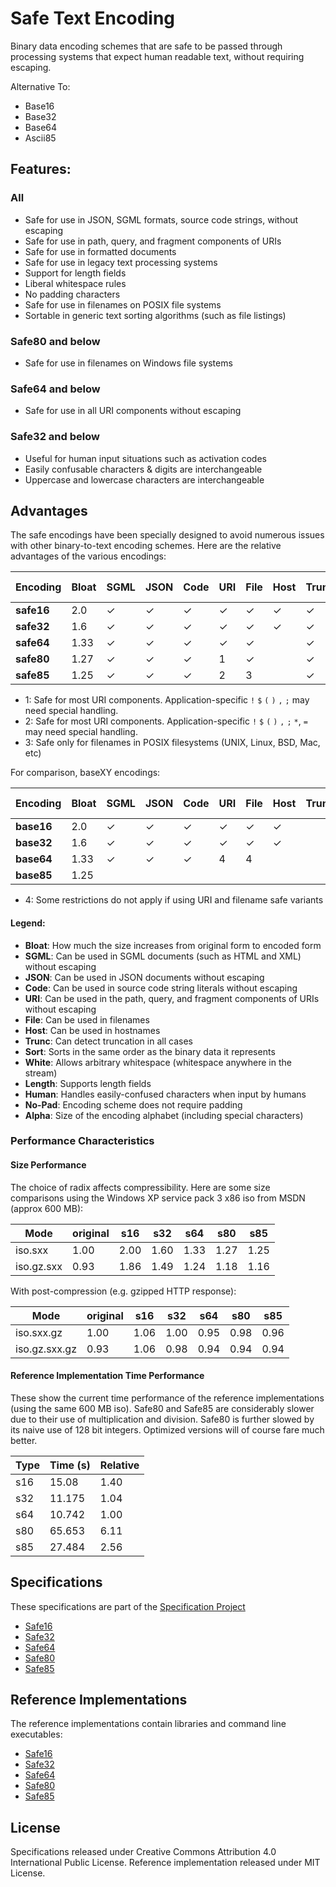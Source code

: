 Safe Text Encoding
==================

Binary data encoding schemes that are safe to be passed through processing systems that expect human readable text, without requiring escaping.

Alternative To:

* Base16
* Base32
* Base64
* Ascii85



Features:
---------

### All

 * Safe for use in JSON, SGML formats, source code strings, without escaping
 * Safe for use in path, query, and fragment components of URIs
 * Safe for use in formatted documents
 * Safe for use in legacy text processing systems
 * Support for length fields
 * Liberal whitespace rules
 * No padding characters
 * Safe for use in filenames on POSIX file systems
 * Sortable in generic text sorting algorithms (such as file listings)

### Safe80 and below

 * Safe for use in filenames on Windows file systems

### Safe64 and below

 * Safe for use in all URI components without escaping

### Safe32 and below

 * Useful for human input situations such as activation codes
 * Easily confusable characters & digits are interchangeable
 * Uppercase and lowercase characters are interchangeable



Advantages
----------

The safe encodings have been specially designed to avoid numerous issues with other binary-to-text encoding schemes. Here are the relative advantages of the various encodings:

| Encoding   | Bloat | SGML | JSON | Code | URI | File | Host | Trunc | Sort | White | Length | Human | No-Pad | Alpha |
| ---------- | ----- | ---- | ---- | ---- | --- | ---- | ---- | ----- | ---- | ----- | ------ | ----- | ------ | ----- |
| **safe16** |  2.0  |   ✓  |   ✓  |   ✓  |  ✓  |   ✓  |   ✓  |   ✓   |   ✓  |   ✓   |    ✓   |   ✓   |    ✓   |   16  |
| **safe32** |  1.6  |   ✓  |   ✓  |   ✓  |  ✓  |   ✓  |   ✓  |   ✓   |   ✓  |   ✓   |    ✓   |   ✓   |    ✓   |   32  |
| **safe64** |  1.33 |   ✓  |   ✓  |   ✓  |  ✓  |   ✓  |      |   ✓   |   ✓  |   ✓   |    ✓   |       |    ✓   |   64  |
| **safe80** |  1.27 |   ✓  |   ✓  |   ✓  |  1  |   ✓  |      |   ✓   |   ✓  |   ✓   |    ✓   |       |    ✓   |   80  |
| **safe85** |  1.25 |   ✓  |   ✓  |   ✓  |  2  |   3  |      |   ✓   |   ✓  |   ✓   |    ✓   |       |    ✓   |   85  |

* 1: Safe for most URI components. Application-specific `!` `$` `(` `)` `,` `;` may need special handling.
* 2: Safe for most URI components. Application-specific `!` `$` `(` `)` `,` `;` `*`, `=` may need special handling.
* 3: Safe only for filenames in POSIX filesystems (UNIX, Linux, BSD, Mac, etc)

For comparison, baseXY encodings:

| Encoding   | Bloat | SGML | JSON | Code | URI | File | Host | Trunc | Sort | White | Length | Human | No-Pad | Alpha |
| ---------- | ----- | ---- | ---- | ---- | --- | ---- | ---- | ----- | ---- | ----- | ------ | ----- | ------ | ----- |
| **base16** |  2.0  |   ✓  |   ✓  |   ✓  |  ✓  |   ✓  |   ✓  |       |   ✓  |       |        |       |    ✓   |   16  |
| **base32** |  1.6  |   ✓  |   ✓  |   ✓  |  ✓  |   ✓  |   ✓  |       |      |       |        |       |        |   33  |
| **base64** |  1.33 |   ✓  |   ✓  |   ✓  |  4  |   4  |      |       |      |       |        |       |        |   65  |
| **base85** |  1.25 |      |      |      |     |      |      |       |      |   ✓   |        |       |        |   87  |

* 4: Some restrictions do not apply if using URI and filename safe variants

#### Legend:

* **Bloat**:  How much the size increases from original form to encoded form
* **SGML**:   Can be used in SGML documents (such as HTML and XML) without escaping
* **JSON**:   Can be used in JSON documents without escaping
* **Code**:   Can be used in source code string literals without escaping
* **URI**:    Can be used in the path, query, and fragment components of URIs without escaping
* **File**:   Can be used in filenames
* **Host**:   Can be used in hostnames
* **Trunc**:  Can detect truncation in all cases
* **Sort**:   Sorts in the same order as the binary data it represents
* **White**:  Allows arbitrary whitespace (whitespace anywhere in the stream)
* **Length**: Supports length fields
* **Human**:  Handles easily-confused characters when input by humans
* **No-Pad**: Encoding scheme does not require padding
* **Alpha**:  Size of the encoding alphabet (including special characters)


### Performance Characteristics

#### Size Performance

The choice of radix affects compressibility. Here are some size comparisons using the Windows XP service pack 3 x86 iso from MSDN (approx 600 MB):

| Mode          | original | s16  | s32  | s64  | s80  | s85  |
| ------------- | -------- | ---- | ---- | ---- | ---- | ---- |
| iso.sxx       |     1.00 | 2.00 | 1.60 | 1.33 | 1.27 | 1.25 |
| iso.gz.sxx    |     0.93 | 1.86 | 1.49 | 1.24 | 1.18 | 1.16 |

With post-compression (e.g. gzipped HTTP response):

| Mode          | original | s16  | s32  | s64  | s80  | s85  |
| ------------- | -------- | ---- | ---- | ---- | ---- | ---- |
| iso.sxx.gz    |     1.00 | 1.06 | 1.00 | 0.95 | 0.98 | 0.96 |
| iso.gz.sxx.gz |     0.93 | 1.06 | 0.98 | 0.94 | 0.94 | 0.94 |


#### Reference Implementation Time Performance

These show the current time performance of the reference implementations (using the same 600 MB iso). Safe80 and Safe85 are considerably slower due to their use of multiplication and division. Safe80 is further slowed by its naive use of 128 bit integers. Optimized versions will of course fare much better.

| Type | Time (s) | Relative |
| ---- | -------- | -------- |
| s16  |  15.08   |   1.40   |
| s32  |  11.175  |   1.04   |
| s64  |  10.742  |   1.00   |
| s80  |  65.653  |   6.11   |
| s85  |  27.484  |   2.56   |



Specifications
--------------

These specifications are part of the [Specification Project](https://github.com/kstenerud/specifications)

 * [Safe16](safe16-specification.md)
 * [Safe32](safe32-specification.md)
 * [Safe64](safe64-specification.md)
 * [Safe80](safe80-specification.md)
 * [Safe85](safe85-specification.md)



Reference Implementations
-------------------------

The reference implementations contain libraries and command line executables:

 * [Safe16](reference-implementation/safe16)
 * [Safe32](reference-implementation/safe32)
 * [Safe64](reference-implementation/safe64)
 * [Safe80](reference-implementation/safe80)
 * [Safe85](reference-implementation/safe85)



License
-------

Specifications released under Creative Commons Attribution 4.0 International Public License.
Reference implementation released under MIT License.
